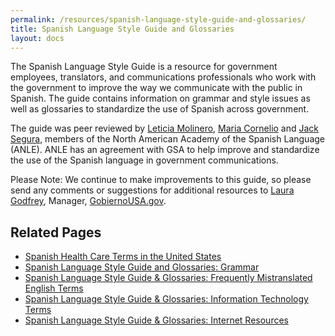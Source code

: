 ```yaml
---
permalink: /resources/spanish-language-style-guide-and-glossaries/
title: Spanish Language Style Guide and Glossaries
layout: docs
---
```


The Spanish Language Style Guide is a resource for government employees, translators, and communications professionals who work with the government to improve the way we communicate with the public in Spanish. The guide contains information on grammar and style issues as well as glossaries to standardize the use of Spanish across government.

The guide was peer reviewed by [Leticia Molinero](http://www.anle.us/344/Leticia-Molinero.html), [Maria Cornelio](http://www.anle.us/490/Maria-Cornelio.html) and [Jack Segura](http://www.anle.us/333/Joaquin-Segura.html?sfl=es), members of the North American Academy of the Spanish Language (ANLE). ANLE has an agreement with GSA to help improve and standardize the use of the Spanish language in government communications.

Please Note: We continue to make improvements to this guide, so please send any comments or suggestions for additional resources to [Laura Godfrey](mailto:laura.godfrey@gsa.gov), Manager, [GobiernoUSA.gov](http://www.usa.gov/gobiernousa/index.shtml).

## Related Pages

  - [Spanish Health Care Terms in the United States](https://www.digitalgov.gov/resources/spanish-language-style-guide-and-glossaries/spanish-health-care-terms-in-the-united-states/ "Spanish Health Care Terms in the United States")
  - [Spanish Language Style Guide and Glossaries: Grammar](https://www.digitalgov.gov/resources/spanish-language-style-guide-and-glossaries/spanish-language-style-guide-and-glossaries-grammar/ "Spanish Language Style Guide and Glossaries: Grammar")
  - [Spanish Language Style Guide & Glossaries: Frequently Mistranslated English Terms](https://www.digitalgov.gov/resources/spanish-language-style-guide-and-glossaries/spanish-language-style-guide-glossaries-frequently-mistranslated-english-terms/ "Spanish Language Style Guide & Glossaries: Frequently Mistranslated English Terms")
  - [Spanish Language Style Guide & Glossaries: Information Technology Terms](https://www.digitalgov.gov/resources/spanish-language-style-guide-and-glossaries/spanish-language-style-guide-glossaries-information-technology-terms/ "Spanish Language Style Guide & Glossaries: Information Technology Terms")
  - [Spanish Language Style Guide & Glossaries: Internet Resources](https://www.digitalgov.gov/resources/spanish-language-style-guide-and-glossaries/spanish-language-style-guide-glossaries-internet-resources/ "Spanish Language Style Guide & Glossaries: Internet Resources")